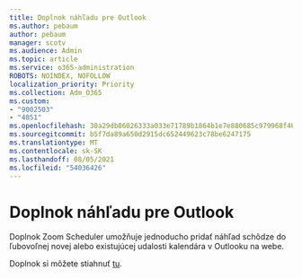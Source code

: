 ```yaml
---
title: Doplnok náhľadu pre Outlook
ms.author: pebaum
author: pebaum
manager: scotv
ms.audience: Admin
ms.topic: article
ms.service: o365-administration
ROBOTS: NOINDEX, NOFOLLOW
localization_priority: Priority
ms.collection: Adm_O365
ms.custom:
- "9002503"
- "4851"
ms.openlocfilehash: 30a29db86026333a033e71789b1864b1e7e880685c979968f467ef26f7fdc485
ms.sourcegitcommit: b5f7da89a650d2915dc652449623c78be6247175
ms.translationtype: MT
ms.contentlocale: sk-SK
ms.lasthandoff: 08/05/2021
ms.locfileid: "54036426"
---
```

# <a name="zoom-add-in-for-outlook"></a>Doplnok náhľadu pre Outlook

Doplnok Zoom Scheduler umožňuje jednoducho pridať náhľad schôdze do ľubovoľnej novej alebo existujúcej udalosti kalendára v Outlooku na webe.

Doplnok si môžete stiahnuť [tu](https://go.microsoft.com/fwlink/?linkid=2126413).
 